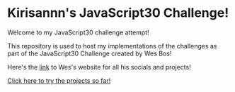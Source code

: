 # Kirisannn's  JavaScript30 Challenge!

Welcome to my JavaScript30 challenge attempt!

This repository is used to host my implementations of the challenges as part of the JavaScript30 Challenge created by Wes Bos!

Here's the <a href="https://wesbos.com/" target="_blank">link</a> to Wes's website for all his socials and projects! 

[Click here to try the projects so far!](https://kirisannn.github.io/JavaScript30/)
